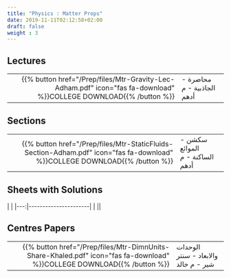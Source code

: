```yaml
---
title: "Physics : Matter Props"
date: 2019-11-11T02:12:58+02:00
draft: false
weight : 3
---
```



## Lectures



|  | |
|---:|----------------------|
| {{% button href="/Prep/files/Mtr-Gravity-Lec-Adham.pdf" icon="fas fa-download" %}}COLLEGE DOWNLOAD{{% /button %}} | محاضرة - الجاذبية - م أدهم




## Sections

|  | |
|---:|----------------------|
| {{% button href="/Prep/files/Mtr-StaticFluids-Section-Adham.pdf" icon="fas fa-download" %}}COLLEGE DOWNLOAD{{% /button %}} | سكشن - الموائع الساكنة - م أدهم   |

## Sheets with Solutions

  | |
|---:|----------------------|
| || 

## Centres Papers 

|  | |
|---:|----------------------|
| {{% button href="/Prep/files/Mtr-DimnUnits-Share-Khaled.pdf" icon="fas fa-download" %}}COLLEGE DOWNLOAD{{% /button %}} | الوحدات والابعاد - سنتر شير - م خالد    |

